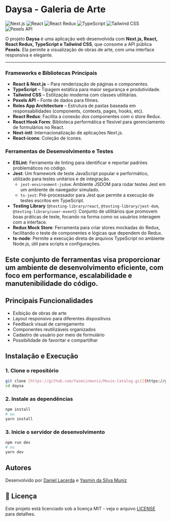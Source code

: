 # Daysa - Galeria de Arte

![Next.js](https://img.shields.io/badge/Next.js-000000?style=for-the-badge&logo=next.js&logoColor=white)
![React](https://img.shields.io/badge/React-20232A?style=for-the-badge&logo=react&logoColor=61DAFB)
![React Redux](https://img.shields.io/badge/React_Redux-764ABC?style=for-the-badge&logo=redux&logoColor=white)
![TypeScript](https://img.shields.io/badge/TypeScript-007ACC?style=for-the-badge&logo=typescript&logoColor=white)
![Tailwind CSS](https://img.shields.io/badge/Tailwind_CSS-38B2AC?style=for-the-badge&logo=tailwind-css&logoColor=white)
![Pexels API](https://img.shields.io/badge/Pexels-05A081?style=for-the-badge&logo=pexels&logoColor=white)

O projeto **Daysa** é uma aplicação web desenvolvida com **Next.js, React, React Redux, TypeScript e Tailwind CSS**, que consome a API pública **Pexels**. Ela permite a visualização de obras de arte, com uma interface responsiva e elegante.

---

### Frameworks e Bibliotecas Principais

* **React & Next.js** – Para renderização de páginas e componentes.
* **TypeScript** – Tipagem estática para maior segurança e produtividade.
* **Tailwind CSS** – Estilização moderna com classes utilitárias.
* **Pexels API** – Fonte de dados para filmes.
* **Roles App Architecture** – Estrutura de pastas baseada em responsabilidades (components, contexts, pages, hooks, etc).
* **React Redux**: Facilita a conexão dos componentes com o store Redux.
* **React Hook Form**: Biblioteca performática e flexível para gerenciamento de formulários no React.
* **Next-intl**: Internacionalização de aplicações Next.js.
* **React-icons**: Coleção de ícones.

### Ferramentas de Desenvolvimento e Testes

* **ESLint**: Ferramenta de linting para identificar e reportar padrões problemáticos no código.
* **Jest**: Um framework de teste JavaScript popular e performático, utilizado para testes unitários e de integração.
    * `jest-environment-jsdom`: Ambiente JSDOM para rodar testes Jest em um ambiente de navegador simulado.
    * `ts-jest`: Pré-processador para Jest que permite a execução de testes escritos em TypeScript.
* **Testing Library** (`@testing-library/react`, `@testing-library/jest-dom`, `@testing-library/user-event`): Conjunto de utilitários que promovem boas práticas de teste, focando na forma como os usuários interagem com a interface.
* **Redux Mock Store**: Ferramenta para criar stores mockadas do Redux, facilitando o teste de componentes e lógicas que dependem do Redux.
* **ts-node**: Permite a execução direta de arquivos TypeScript no ambiente Node.js, útil para scripts e configurações.

Este conjunto de ferramentas visa proporcionar um ambiente de desenvolvimento eficiente, com foco em performance, escalabilidade e manutenibilidade do código.
---

## Principais Funcionalidades
- Exibição de obras de arte
- Layout responsivo para diferentes dispositivos
- Feedback visual de carregamento
- Componentes reutilizáveis organizados
- Cadastro de usuário por meio de formulário
- Possibilidade de favoritar e compartilhar

## Instalação e Execução

### 1. Clone o repositório

```bash
git clone [https://github.com/Yasmiinmuniz/Movie-Catalog.git](https://github.com/xavier-dan/daysa.git)
cd daysa
```

### 2. Instale as dependências

```bash
npm install
# ou
yarn install
```
### 3. Inicie o servidor de desenvolvimento

```bash
npm run dev
# ou
yarn dev
```

## Autores

Desenvolvido por [Daniel Lacerda](https://www.linkedin.com/in/daniellacerda/) e [Yasmin da Silva Muniz](https://www.linkedin.com/in/yasmiinmuniz/)

## 📄 Licença

Este projeto está licenciado sob a licença MIT - veja o arquivo [LICENSE](LICENSE) para detalhes.
